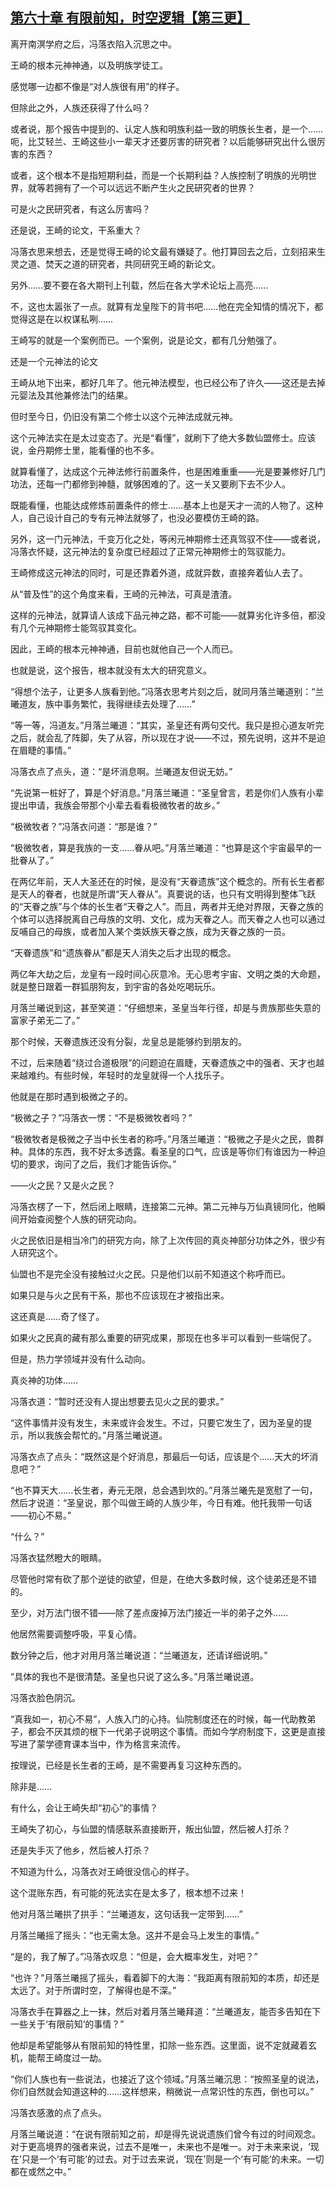 ## [第六十章 有限前知，时空逻辑【第三更】](https://www.xxbiquge.com/11_11207/9241407.html)


  离开南溟学府之后，冯落衣陷入沉思之中。

  王崎的根本元神神通，以及明族学徒工。

  感觉哪一边都不像是“对人族很有用”的样子。

  但除此之外，人族还获得了什么吗？

  或者说，那个报告中提到的、认定人族和明族利益一致的明族长生者，是一个……呃，比艾轻兰、王崎这些小一辈天才还要厉害的研究者？以后能够研究出什么很厉害的东西？

  或者，这个根本不是指短期利益，而是一个长期利益？人族控制了明族的光明世界，就等若拥有了一个可以远远不断产生火之民研究者的世界？

  可是火之民研究者，有这么厉害吗？

  还是说，王崎的论文，干系重大？

  冯落衣思来想去，还是觉得王崎的论文最有嫌疑了。他打算回去之后，立刻招来生灵之道、焚天之道的研究者，共同研究王崎的新论文。

  另外……要不要在各大期刊上刊载，然后在各大学术论坛上高亮……

  不，这也太嚣张了一点。就算有龙皇陛下的背书吧……他在完全知情的情况下，都觉得这是在以权谋私咧……

  王崎写的就是一个案例而已。一个案例，说是论文，都有几分勉强了。

  还是一个元神法的论文

  王崎从地下出来，都好几年了。他元神法模型，也已经公布了许久——这还是去掉元婴法及其他兼修法门的结果。

  但时至今日，仍旧没有第二个修士以这个元神法成就元神。

  这个元神法实在是太过变态了。光是“看懂”，就刷下了绝大多数仙盟修士。应该说，金丹期修士里，能看懂的也不多。

  就算看懂了，达成这个元神法修行前置条件，也是困难重重——光是要兼修好几门功法，还每一门都修到神髓，就够困难的了。这一关又要刷下去不少人。

  既能看懂，也能达成修炼前置条件的修士……基本上也是天才一流的人物了。这种人，自己设计自己的专有元神法就够了，也没必要模仿王崎的路。

  另外，这一门元神法，千变万化之处，等闲元神期修士还真驾驭不住——或者说，冯落衣怀疑，这元神法的复杂度已经超过了正常元神期修士的驾驭能力。

  王崎修成这元神法的同时，可是还靠着外道，成就异数，直接奔着仙人去了。

  从“普及性”的这个角度来看，王崎的元神法，可真是渣渣。

  这样的元神法，就算请人该成下品元神之路，都不可能——就算劣化许多倍，都没有几个元神期修士能驾驭其变化。

  因此，王崎的根本元神神通，目前也就他自己一个人而已。

  也就是说，这个报告，根本就没有太大的研究意义。

  “得想个法子，让更多人族看到他。”冯落衣思考片刻之后，就同月落兰曦道别：“兰曦道友，族中事务繁忙，我得继续去处理了……”

  “等一等，冯道友。”月落兰曦道：“其实，圣皇还有两句交代。我只是担心道友听完之后，就会乱了阵脚，失了从容，所以现在才说——不过，预先说明，这并不是迫在眉睫的事情。”

  冯落衣点了点头，道：“是坏消息啊。兰曦道友但说无妨。”

  “先说第一桩好了，算是个好消息。”月落兰曦道：“圣皇曾言，若是你们人族有小辈提出申请，我族会带那个小辈去看看极微牧者的故乡。”

  “极微牧者？”冯落衣问道：“那是谁？”

  “极微牧者，算是我族的一支……眷从吧。”月落兰曦道：“也算是这个宇宙最早的一批眷从了。”

  在两亿年前，天人大圣还在的时候，是没有“天眷遗族”这个概念的。所有长生者都是天人的眷者，也就是所谓“天人眷从”。真要说的话，也只有文明得到整体飞跃的“天眷之族”与个体的长生者“天眷之人”。而且，两者并无绝对界限，天眷之族的个体可以选择脱离自己母族的文明、文化，成为天眷之人。而天眷之人也可以通过反哺自己的母族，或者加入某个类妖族天眷之族，成为天眷之族的一员。

  “天眷遗族”和“遗族眷从”都是天人消失之后才出现的概念。

  两亿年大劫之后，龙皇有一段时间心灰意冷。无心思考宇宙、文明之类的大命题，就是整日跟着一群狐朋狗友，到宇宙的各处吃喝玩乐。

  月落兰曦说到这，甚至笑道：“仔细想来，圣皇当年行径，却是与贵族那些失意的富家子弟无二了。”

  那个时候，天眷遗族还没有分裂，龙皇总是能够约到朋友的。

  不过，后来随着“绕过合道极限”的问题迫在眉睫，天眷遗族之中的强者、天才也越来越难约。有些时候，年轻时的龙皇就得一个人找乐子。

  他就是在那时遇到极微之子的。

  “极微之子？”冯落衣一愣：“不是极微牧者吗？”

  “极微牧者是极微之子当中长生者的称呼。”月落兰曦道：“极微之子是火之民，兽群种。具体的东西，我不好太多透露。看圣皇的口气，应该是等你们有谁因为一种迫切的要求，询问了之后，我们才能告诉你。”

  ——火之民？又是火之民？

  冯落衣楞了一下，然后闭上眼睛，连接第二元神。第二元神与万仙真镜同化，他瞬间开始查阅整个人族的研究动向。

  火之民依旧是相当冷门的研究方向，除了上次传回的真炎神部分功体之外，很少有人研究这个。

  仙盟也不是完全没有接触过火之民。只是他们以前不知道这个称呼而已。

  如果只是与火之民有干系，那也不应该现在才被指出来。

  这还真是……奇了怪了。

  如果火之民真的藏有那么重要的研究成果，那现在也多半可以看到一些端倪了。

  但是，热力学领域并没有什么动向。

  真炎神的功体……

  冯落衣道：“暂时还没有人提出想要去见火之民的要求。”

  “这件事情并没有发生，未来或许会发生。不过，只要它发生了，因为圣皇的提示，所以我族会帮忙的。”月落兰曦说道。

  冯落衣点了点头：“既然这是个好消息，那最后一句话，应该是个……天大的坏消息吧？”

  “也不算天大……长生者，寿元无限，总会遇到坎的。”月落兰曦先是宽慰了一句，然后才说道：“圣皇说，那个叫做王崎的人族少年，今日有难。他托我带一句话——初心不易。”

  “什么？”

  冯落衣猛然瞪大的眼睛。

  尽管他时常有砍了那个逆徒的欲望，但是，在绝大多数时候，这个徒弟还是不错的。

  至少，对万法门很不错——除了差点废掉万法门接近一半的弟子之外……

  他居然需要调整呼吸，平复心情。

  数分钟之后，他才对用月落兰曦说道：“兰曦道友，还请详细说明。”

  “具体的我也不是很清楚。圣皇也只说了这么多。”月落兰曦说道。

  冯落衣脸色阴沉。

  “真我如一，初心不易”，人族入门的心持。仙院制度还在的时候，每一代助教弟子，都会不厌其烦的根下一代弟子说明这个事情。而如今学府制度下，这更是直接写进了蒙学德育课本当中，作为格言来流传。

  按理说，已经是长生者的王崎，是不需要再复习这种东西的。

  除非是……

  有什么，会让王崎失却“初心”的事情？

  王崎失了初心，与仙盟的情感联系直接断开，叛出仙盟，然后被人打杀？

  还是失手灭了他乡，然后被人打杀？

  不知道为什么，冯落衣对王崎很没信心的样子。

  这个混账东西，有可能的死法实在是太多了，根本想不过来！

  他对月落兰曦拱了拱手：“兰曦道友，这句话我一定带到……”

  月落兰曦摇了摇头：“也无需太急。这并不是会马上发生的事情。”

  “是的，我了解了。”冯落衣叹息：“但是，会大概率发生，对吧？”

  “也许？”月落兰曦摇了摇头，看着脚下的大海：“我距离有限前知的本质，却还是太远了。对于所谓时空，了解得也是不深。”

  冯落衣手在算器之上一抹，然后对着月落兰曦拜道：“兰曦道友，能否多告知在下一些关于‘有限前知’的事情？”

  他却是希望能够从有限前知的特性里，扣除一些东西。这里面，说不定就藏着玄机，能帮王崎度过一劫。

  “你们人族也有一些说法，也接近了这个领域。”月落兰曦沉思：“按照圣皇的说法，你们自然就会知道这种的……这样想来，稍微说一点常识性的东西，倒也可以。”

  冯落衣感激的点了点头。

  月落兰曦说道：“在说有限前知之前，却是得先说说遗族们曾今有过的时间观念。对于更高境界的强者来说，过去不是唯一，未来也不是唯一。对于未来来说，‘现在’只是一个‘有可能’的过去。对于过去来说，‘现在’则是一个‘有可能’的未来。一切都在或然之中。”
